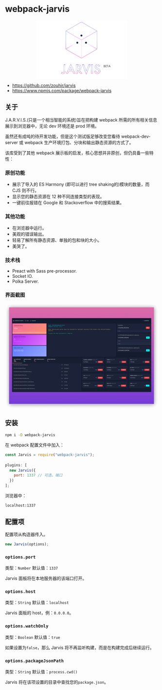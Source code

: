 # webpack-jarvis

<img width="300" style='verticalAlign: middle; display:block; margin: 0 auto;' src='../img/jarvis_logo.png' />

- https://github.com/zouhir/jarvis
- https://www.npmjs.com/package/webpack-jarvis

## 关于

J.A.R.V.I.S.(只是一个相当智能的系统)旨在把构建 webpack 所需的所有相关信息展示到浏览器中，无论 dev 环境还是 prod 环境。

虽然还有成吨的待开发功能，但是这个测试版足够改变您看待 webpack-dev-server 或 webpack 生产环境打包、分块和输出静态资源的方式了。

该库受到了其他 webpack 展示板的启发，核心思想并非原创，但仍具备一些特性：

### 原创功能

- 展示了导入的 ES Harmony (即可以进行 tree shaking的)模块的数量，而 CJS 则不行。
- 显示您的静态资源在 12 种不同连接类型的表现。
- 一键前往报错在 Google 和 Stackoverflow 中的搜索结果。

### 其他功能

- 在浏览器中运行。
- 美观的错误输出。
- 轻易了解所有静态资源、单独的包和块的大小。
- 美哭了。

### 技术栈

- Preact with Sass pre-processor.
- Socket IO.
- Polka Server.

### 界面截图

<img style='verticalAlign: middle; display:block; margin: 0 auto;' src='../img/jarvis_screenshot.png' />

## 安装

```bash
npm i -D webpack-jarvis
```

在 webpack 配置文件中加入：

```js
const Jarvis = require("webpack-jarvis");

plugins: [
  new Jarvis({
    port: 1337 // 可选，端口
  })
];
```

浏览器中：

```text
localhost:1337
```

## 配置项

配置项从构造器传入。

```js
new Jarvis(options);
```

### `options.port`

类型：`Number`
默认值：`1337`

Jarvis 面板将在本地服务器的该端口打开。

### `options.host`

类型：`String`
默认值：`localhost`

Jarvis 面板的 host，例：`0.0.0.0`。

### `options.watchOnly`

类型：`Boolean`
默认值：`true`

如果设置为`false`，那么 Jarvis 将不再监听构建，而是在构建完成后继续运行。

### `options.packageJsonPath`

类型：`String`
默认值：`process.cwd()`

Jarvis 将在该项设置的目录中查找您的`package.json`。




